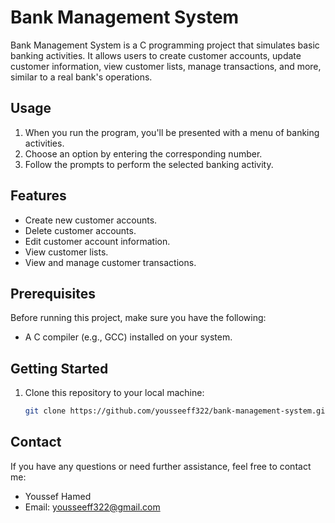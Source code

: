 # Bank Management System

Bank Management System is a C programming project that simulates basic banking activities. It allows users to create customer accounts, update customer information, view customer lists, manage transactions, and more, similar to a real bank's operations.

## Usage

1. When you run the program, you'll be presented with a menu of banking activities.
2. Choose an option by entering the corresponding number.
3. Follow the prompts to perform the selected banking activity.
   
## Features

- Create new customer accounts.
- Delete customer accounts.
- Edit customer account information.
- View customer lists.
- View and manage customer transactions.

## Prerequisites

Before running this project, make sure you have the following:

- A C compiler (e.g., GCC) installed on your system.

## Getting Started

1. Clone this repository to your local machine:

   ```bash
   git clone https://github.com/yousseeff322/bank-management-system.git


## Contact

If you have any questions or need further assistance, feel free to contact me:

- Youssef Hamed
- Email: yousseeff322@gmail.com
